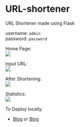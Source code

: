 # URL-shortener

URL Shortener made using Flask  

username: `admin`   
password: `password`   

Home Page:   
![](https://i.imgur.com/4BZ0lyl.jpg)

Input URL:  
![](https://i.imgur.com/6F3nbZr.png)

After Shortening:  
![](https://i.imgur.com/QOPoG4x.jpg)

Statistics:  
![](https://i.imgur.com/vjErV0M.jpg)

To Deploy locally:  
- [Blog](https://rithvik78.github.io/blog/urlshortener/) or [Blog](https://dev.to/rithvik78/seven-url-shortener-13n4) 
